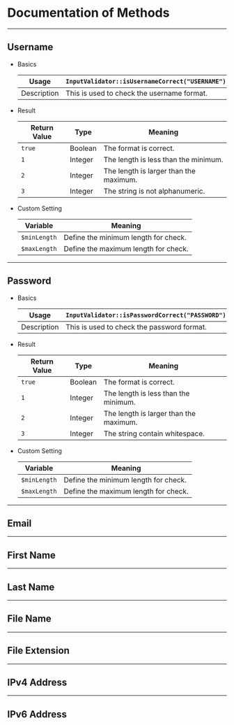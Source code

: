 Documentation of Methods
========================

----------------------------------------------------------------------
## Username

 * Basics
 
   | Usage       | `InputValidator::isUsernameCorrect("USERNAME");` |
   |-------------|--------------------------------------------------|
   | Description | This is used to check the username format.       |

 * Result

   | Return Value | Type    | Meaning                                   |
   |--------------|---------|-------------------------------------------|
   | `true`       | Boolean | The format is correct.                    |
   | `1`          | Integer | The length is less than the minimum.      |
   | `2`          | Integer | The length is larger than the maximum.    |
   | `3`          | Integer | The string is not alphanumeric.           |

 * Custom Setting
 
   | Variable     | Meaning                                          |
   |--------------|--------------------------------------------------|
   | `$minLength` | Define the minimum length for check.             |
   | `$maxLength` | Define the maximum length for check.             |


----------------------------------------------------------------------
## Password

 * Basics
 
   | Usage       | `InputValidator::isPasswordCorrect("PASSWORD");` |
   |-------------|--------------------------------------------------|
   | Description | This is used to check the password format.       |

 * Result

   | Return Value | Type    | Meaning                                   |
   |--------------|---------|-------------------------------------------|
   | `true`       | Boolean | The format is correct.                    |
   | `1`          | Integer | The length is less than the minimum.      |
   | `2`          | Integer | The length is larger than the maximum.    |
   | `3`          | Integer | The string contain whitespace.            |
   

 * Custom Setting
 
   | Variable     | Meaning                                          |
   |--------------|--------------------------------------------------|
   | `$minLength` | Define the minimum length for check.             |
   | `$maxLength` | Define the maximum length for check.             |

----------------------------------------------------------------------
## Email

----------------------------------------------------------------------
## First Name

----------------------------------------------------------------------
## Last Name

----------------------------------------------------------------------
## File Name

----------------------------------------------------------------------
## File Extension

----------------------------------------------------------------------
## IPv4 Address

----------------------------------------------------------------------
## IPv6 Address



